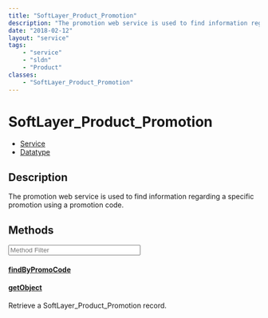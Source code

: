 ```yaml
---
title: "SoftLayer_Product_Promotion"
description: "The promotion web service is used to find information regarding a specific promotion using a promotion code."
date: "2018-02-12"
layout: "service"
tags:
    - "service"
    - "sldn"
    - "Product"
classes:
    - "SoftLayer_Product_Promotion"
---
```

# SoftLayer_Product_Promotion
<div id='service-datatype'>
    <ul id='sldn-reference-tabs'>
    <li id='service'> <a href='/reference/services/SoftLayer_Product_Promotion' >Service</a></li>    <li id='datatype'> <a href='/reference/datatypes/SoftLayer_Product_Promotion' >Datatype</a></li>
    </ul>
</div>

## Description
The promotion web service is used to find information regarding a specific promotion using a promotion code. 



        
<div id="properties" class="content service-content">

## Methods

<div class="view-filters">
    <div class="clearfix">
        <div class="search-input-box">
            <input placeholder="Method Filter" onkeyup="titleSearch(inputId='edit-combine', divId='method-div', elementClass='method-row')" 
                type="text" id="edit-combine" value="" size="30" maxlength="128" class="form-text">
        </div>
    </div>
</div>

<div id="method-div">

<div class="method-row">

#### [findByPromoCode](/reference/services/SoftLayer_Product_Promotion/findByPromoCode)

</div>

<div class="method-row">

#### [getObject](/reference/services/SoftLayer_Product_Promotion/getObject)
Retrieve a SoftLayer_Product_Promotion record.
</div>
</div>

</div>

